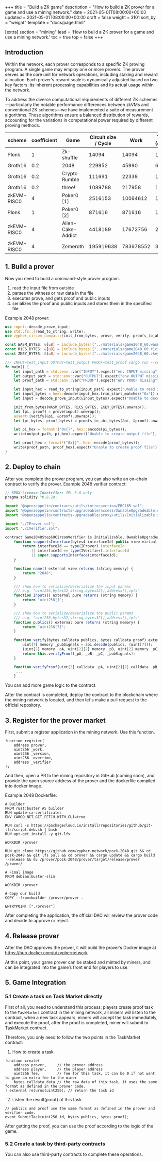 +++
title = "Build a ZK game"
description = "How to build a ZK prover for a game and use a mining network."
date = 2021-05-01T08:00:00+00:00
updated = 2021-05-01T08:00:00+00:00
draft = false
weight = 3101
sort_by = "weight"
template = "docs/page.html"

[extra]
section = "mining"
lead = 'How to build a ZK prover for a game and use a mining network.'
toc = true
top = false
+++

## Introduction
Within the network, each prover corresponds to a specific ZK proving program. A single game may employ one or more provers. The prover serves as the core unit for network operations, including staking and reward allocation. Each prover's reward scale is dynamically adjusted based on two key factors: its inherent processing capabilities and its actual usage within the network.

To address the diverse computational requirements of different ZK schemes—particularly the notable performance differences between zkVMs and conventional ZK schemes—we have implemented a suite of measurement algorithms. These algorithms ensure a balanced distribution of rewards, accounting for the variations in computational power required by different proving methods.

| scheme      | coefficient | Game              | Circuit size / Cycle | Work      | Times (4core) | Times (96core) |
|-------------|-------------|-------------------|----------------------|-----------|---------------|----------------|
| Plonk       | 1           | Zk-shuffle        | 14094                | 14094     | 1.93s         | 0.08s          |
| Groth16     | 0.2         | 2048              | 229952               | 45990     | 6.6s          | 0.27s          |
| Groth16     | 0.2         | Crypto Rumble     | 111691               | 22338     | 1.61s         | 0.067s         |
| Groth16     | 0.2         | three!            | 1089788              | 217958    | 18.4s         | 0.79s          |
| zkEVM-RISC0 | 4           | Poker0 [1]        | 2516153              | 10064612  | 1096s         | 84.3s          |
| Plonk       | 1           | Poker0 [2]        | 871616               | 871616    | 107s          | 4.45s          |
| zkEVM-RISC0 | 4           | Alien-Cake-Addict | 4418189              | 17672756  | 2626s         | 150s           |
| zkEVM-RISC0 | 4           | Zemeroth          | 195919638            | 783678552 | 30h           | 4448s          |

## 1. Build a prover
Now you need to build a command-style prover program.

1. read the input file from outside
2. parses the witness or raw data in the file
3. executes prove, and gets proof and public inputs
4. serializes the proof and public inputs and stores them in the specified file

Example 2048 prover:
```rust
use input::decode_prove_input;
use std::fs::{read_to_string, write};
use zypher_circom_compat::{init_from_bytes, prove, verify, proofs_to_abi_bytes};

const WASM_BYTES: &[u8] = include_bytes!("../materials/game2048_60.wasm");
const R1CS_BYTES: &[u8] = include_bytes!("../materials/game2048_60.r1cs");
const ZKEY_BYTES: &[u8] = include_bytes!("../materials/game2048_60.zkey");

/// INPUT=test_input OUTPUT=test_output PROOF=test_proof cargo run --release
fn main() {
    let input_path = std::env::var("INPUT").expect("env INPUT missing");
    let output_path = std::env::var("OUTPUT").expect("env OUTPUT missing");
    let proof_path = std::env::var("PROOF").expect("env PROOF missing");

    let input_hex = read_to_string(input_path).expect("Unable to read input file");
    let input_bytes = hex::decode(input_hex.trim_start_matches("0x")).expect("Unable to decode input file");
    let input = decode_prove_input(&input_bytes).expect("Unable to decode input");

    init_from_bytes(WASM_BYTES, R1CS_BYTES, ZKEY_BYTES).unwrap();
    let (pi, proof) = prove(input).unwrap();
    assert!(verify(&pi, &proof).unwrap());
    let (pi_bytes, proof_bytes) = proofs_to_abi_bytes(&pi, &proof).unwrap();

    let pi_hex = format!("0x{}", hex::encode(pi_bytes));
    write(output_path, pi_hex).expect("Unable to create output file");

    let proof_hex = format!("0x{}", hex::encode(proof_bytes));
    write(proof_path, proof_hex).expect("Unable to create proof file");
}
```

## 2. Deploy to chain
After you complete the prover program, you can also write an on-chain contract to verify the prover.
Example 2048 verifier contract:
```javascript
// SPDX-License-Identifier: GPL-3.0-only
pragma solidity ^0.8.20;

import "@openzeppelin/contracts/utils/introspection/ERC165.sol";
import "@openzeppelin/contracts-upgradeable/access/OwnableUpgradeable.sol";
import "@openzeppelin/contracts-upgradeable/proxy/utils/Initializable.sol";

import "./IProver.sol";
import "./IVerifier.sol";

contract Game2048Step60CircomVerifier is Initializable, OwnableUpgradeable, ERC165, IProver, IVerifier {
    function supportsInterface(bytes4 interfaceId) public view virtual override(ERC165) returns (bool) {
        return interfaceId == type(IProver).interfaceId
            || interfaceId == type(IVerifier).interfaceId
            || super.supportsInterface(interfaceId);
    }

    function name() external view returns (string memory) {
        return "2048";
    }

    /// show how to serialize/deserialize the input params
    /// e.g. "uint256,bytes32,string,bytes32[],address[],ipfs"
    function inputs() external pure returns (string memory) {
        return "uint256[]";
    }

    /// show how to serialize/deserialize the public params
    /// e.g. "uint256,bytes32,string,bytes32[],address[],ipfs"
    function publics() external pure returns (string memory) {
        return "uint256[7]";
    }

    function verify(bytes calldata publics, bytes calldata proof) external view returns (bool) {
        uint[7] memory _pubSignals = abi.decode(publics, (uint[7]));
        (uint[2] memory _pA, uint[2][2] memory _pB, uint[2] memory _pC) = abi.decode(proof, (uint[2], uint[2][2], uint[2]));
        return this.verifyProof(_pA, _pB, _pC, _pubSignals);
    }

    function verifyProof(uint[2] calldata _pA, uint[2][2] calldata _pB, uint[2] calldata _pC, uint[7] calldata _pubSignals) public view returns (bool) {
     ...
    }
```

You can add more game logic to the contract.

After the contract is completed, deploy the contract to the blockchain where the mining network is located, and then let's make a pull request to the official repository.

## 3. Register for the prover market
First, submit a register application in the mining network. Use this function.

```
function register(
    address prover,
    uint256 _work,
    uint256 _version,
    uint256 _overtime,
    address _verifier
);
```

And then, open a PR to the mining repository in GitHub (coming soon), and provide the open source address of the prover and the dockerfile compiled into docker image.

Example 2048 Dockerfile:
```
# Builder
FROM rust:buster AS builder
RUN update-ca-certificates
ENV CARGO_NET_GIT_FETCH_WITH_CLI=true

RUN curl -s https://packagecloud.io/install/repositories/github/git-lfs/script.deb.sh | bash
RUN apt-get install -y git-lfs

WORKDIR /prover

RUN git clone https://github.com/zypher-network/pozk-2048.git && cd pozk-2048 && git lfs pull && cd prover && cargo update && cargo build --release && mv /prover/pozk-2048/prover/target/release/prover /prover/

# Final image
FROM debian:buster-slim

WORKDIR /prover

# Copy our build
COPY --from=builder /prover/prover .

ENTRYPOINT ["./prover"]
```

After completing the application, the official DAO will review the prover code and decide to approve or reject.

## 4. Release prover
After the DAO approves the prover, it will build the prover’s Docker image at https://hub.docker.com/u/zyphernetwork

At this point, your game prover can be staked and minted by miners, and can be integrated into the game’s front end for players to use.

## 5. Game Integration

### 5.1 Create a task on Task Market directly

First of all, you need to understand this process: players create proof task to the `TaskMarket` contract in the mining network, all miners will listen to the contract, when a new task appears, miners will accept the task immediately, and execute the proof, after the proof is completed, miner will submit to TaskMarket contract.

Therefore, you only need to follow the two points in the TaskMarket contract:
1. How to create a task.

```
function create(
    address prover,     // the prover address
    address player,     // the player address
    uint256 fee,        // fee for this task, it can be 0 if not want to give an extra fee to the miner
    bytes calldata data // the raw data of this task, it uses the same format as defined in the prover code.
) external returns(uint256); // return the task id
```

2. Listen the result(proof) of this task.

```
// publics and proof use the same format as defined in the prover and verifier code.
event SubmitTask(uint256 id, bytes publics, bytes proof);
```

After getting the proof, you can use the proof according to the logic of the game.

### 5.2 Create a task by third-party contracts
You can also use third-party contracts to complete these operations.
